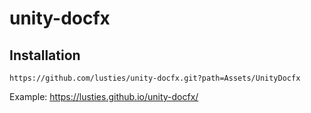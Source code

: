 # unity-docfx

## Installation

```
https://github.com/lusties/unity-docfx.git?path=Assets/UnityDocfx
```

Example:
https://lusties.github.io/unity-docfx/
